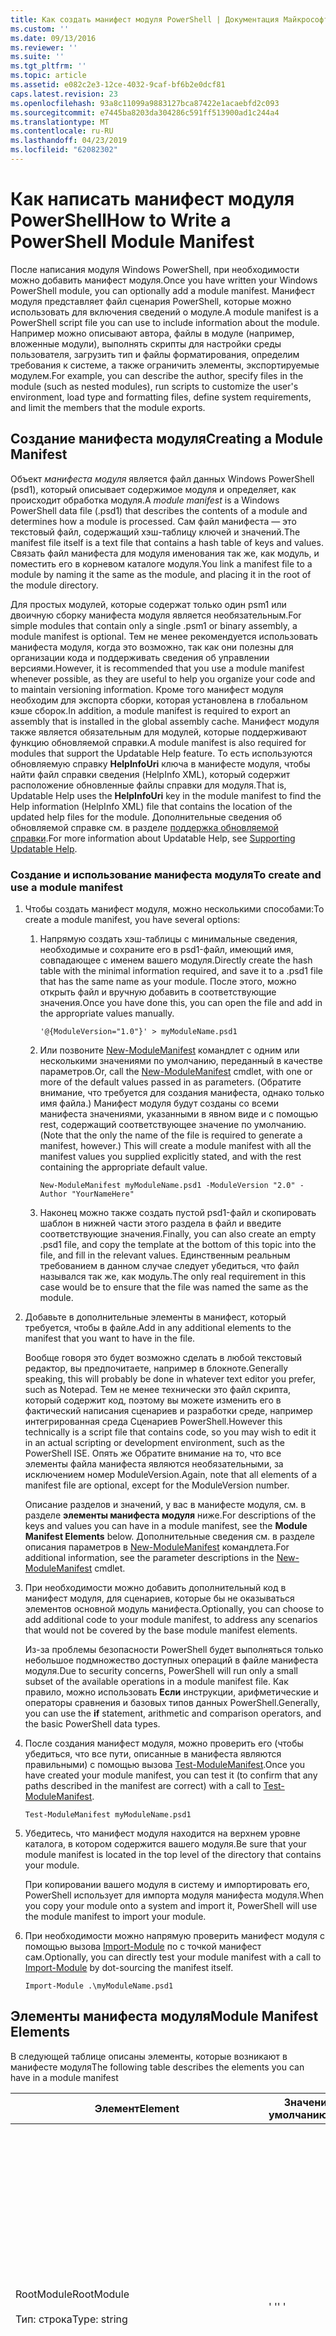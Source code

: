 ```yaml
---
title: Как создать манифест модуля PowerShell | Документация Майкрософт
ms.custom: ''
ms.date: 09/13/2016
ms.reviewer: ''
ms.suite: ''
ms.tgt_pltfrm: ''
ms.topic: article
ms.assetid: e082c2e3-12ce-4032-9caf-bf6b2e0dcf81
caps.latest.revision: 23
ms.openlocfilehash: 93a8c11099a9883127bca87422e1acaebfd2c093
ms.sourcegitcommit: e7445ba8203da304286c591ff513900ad1c244a4
ms.translationtype: MT
ms.contentlocale: ru-RU
ms.lasthandoff: 04/23/2019
ms.locfileid: "62082302"
---
```

# <a name="how-to-write-a-powershell-module-manifest"></a><span data-ttu-id="a3907-102">Как написать манифест модуля PowerShell</span><span class="sxs-lookup"><span data-stu-id="a3907-102">How to Write a PowerShell Module Manifest</span></span>

<span data-ttu-id="a3907-103">После написания модуля Windows PowerShell, при необходимости можно добавить манифест модуля.</span><span class="sxs-lookup"><span data-stu-id="a3907-103">Once you have written your Windows PowerShell module, you can optionally add a module manifest.</span></span> <span data-ttu-id="a3907-104">Манифест модуля представляет файл сценария PowerShell, которые можно использовать для включения сведений о модуле.</span><span class="sxs-lookup"><span data-stu-id="a3907-104">A module manifest is a PowerShell script file you can use to include information about the module.</span></span> <span data-ttu-id="a3907-105">Например можно описывают автора, файлы в модуле (например, вложенные модули), выполнять скрипты для настройки среды пользователя, загрузить тип и файлы форматирования, определим требования к системе, а также ограничить элементы, экспортируемые модулем.</span><span class="sxs-lookup"><span data-stu-id="a3907-105">For example, you can describe the author, specify files in the module (such as nested modules), run scripts to customize the user's environment, load type and formatting files, define system requirements, and limit the members that the module exports.</span></span>

## <a name="creating-a-module-manifest"></a><span data-ttu-id="a3907-106">Создание манифеста модуля</span><span class="sxs-lookup"><span data-stu-id="a3907-106">Creating a Module Manifest</span></span>

<span data-ttu-id="a3907-107">Объект *манифеста модуля* является файл данных Windows PowerShell (psd1), который описывает содержимое модуля и определяет, как происходит обработка модуля.</span><span class="sxs-lookup"><span data-stu-id="a3907-107">A *module manifest* is a Windows PowerShell data file (.psd1) that describes the contents of a module and determines how a module is processed.</span></span> <span data-ttu-id="a3907-108">Сам файл манифеста — это текстовый файл, содержащий хэш-таблицу ключей и значений.</span><span class="sxs-lookup"><span data-stu-id="a3907-108">The manifest file itself is a text file that contains a hash table of keys and values.</span></span> <span data-ttu-id="a3907-109">Связать файл манифеста для модуля именования так же, как модуль, и поместить его в корневом каталоге модуля.</span><span class="sxs-lookup"><span data-stu-id="a3907-109">You link a manifest file to a module by naming it the same as the module, and placing it in the root of the module directory.</span></span>

<span data-ttu-id="a3907-110">Для простых модулей, которые содержат только один psm1 или двоичную сборку манифеста модуля является необязательным.</span><span class="sxs-lookup"><span data-stu-id="a3907-110">For simple modules that contain only a single .psm1 or binary assembly, a module manifest is optional.</span></span> <span data-ttu-id="a3907-111">Тем не менее рекомендуется использовать манифеста модуля, когда это возможно, так как они полезны для организации кода и поддерживать сведения об управлении версиями.</span><span class="sxs-lookup"><span data-stu-id="a3907-111">However, it is recommended that you use a module manifest whenever possible, as they are useful to help you organize your code and to maintain versioning information.</span></span> <span data-ttu-id="a3907-112">Кроме того манифест модуля необходим для экспорта сборки, которая установлена в глобальном кэше сборок.</span><span class="sxs-lookup"><span data-stu-id="a3907-112">In addition, a module manifest is required to export an assembly that is installed in the global assembly cache.</span></span> <span data-ttu-id="a3907-113">Манифест модуля также является обязательным для модулей, которые поддерживают функцию обновляемой справки.</span><span class="sxs-lookup"><span data-stu-id="a3907-113">A module manifest is also required for modules that support the Updatable Help feature.</span></span> <span data-ttu-id="a3907-114">То есть используются обновляемую справку **HelpInfoUri** ключа в манифесте модуля, чтобы найти файл справки сведения (HelpInfo XML), который содержит расположение обновленные файлы справки для модуля.</span><span class="sxs-lookup"><span data-stu-id="a3907-114">That is, Updatable Help uses the **HelpInfoUri** key in the module manifest to find the Help information (HelpInfo XML) file that contains the location of the updated help files for the module.</span></span> <span data-ttu-id="a3907-115">Дополнительные сведения об обновляемой справке см. в разделе [поддержка обновляемой справки](./supporting-updatable-help.md).</span><span class="sxs-lookup"><span data-stu-id="a3907-115">For more information about Updatable Help, see [Supporting Updatable Help](./supporting-updatable-help.md).</span></span>

### <a name="to-create-and-use-a-module-manifest"></a><span data-ttu-id="a3907-116">Создание и использование манифеста модуля</span><span class="sxs-lookup"><span data-stu-id="a3907-116">To create and use a module manifest</span></span>

1. <span data-ttu-id="a3907-117">Чтобы создать манифест модуля, можно несколькими способами:</span><span class="sxs-lookup"><span data-stu-id="a3907-117">To create a module manifest, you have several options:</span></span>

   1. <span data-ttu-id="a3907-118">Напрямую создать хэш-таблицы с минимальные сведения, необходимые и сохраните его в psd1-файл, имеющий имя, совпадающее с именем вашего модуля.</span><span class="sxs-lookup"><span data-stu-id="a3907-118">Directly create the hash table with the minimal information required, and save it to a .psd1 file that has the same name as your module.</span></span> <span data-ttu-id="a3907-119">После этого, можно открыть файл и вручную добавить в соответствующие значения.</span><span class="sxs-lookup"><span data-stu-id="a3907-119">Once you have done this, you can open the file and add in the appropriate values manually.</span></span>

      `'@{ModuleVersion="1.0"}' > myModuleName.psd1`

   2. <span data-ttu-id="a3907-120">Или позвоните [New-ModuleManifest](/powershell/module/Microsoft.PowerShell.Core/New-ModuleManifest) командлет с одним или несколькими значениями по умолчанию, переданный в качестве параметров.</span><span class="sxs-lookup"><span data-stu-id="a3907-120">Or, call the [New-ModuleManifest](/powershell/module/Microsoft.PowerShell.Core/New-ModuleManifest) cmdlet, with one or more of the default values passed in as parameters.</span></span> <span data-ttu-id="a3907-121">(Обратите внимание, что требуется для создания манифеста, однако только имя файла.) Манифест модуля будут созданы со всеми манифеста значениями, указанными в явном виде и с помощью rest, содержащий соответствующее значение по умолчанию.</span><span class="sxs-lookup"><span data-stu-id="a3907-121">(Note that the only the name of the file is required to generate a manifest, however.) This will create a module manifest with all the manifest values you supplied explicitly stated, and with the rest containing the appropriate default value.</span></span>

      `New-ModuleManifest myModuleName.psd1 -ModuleVersion "2.0" -Author "YourNameHere"`

   3. <span data-ttu-id="a3907-122">Наконец можно также создать пустой psd1-файл и скопировать шаблон в нижней части этого раздела в файл и введите соответствующие значения.</span><span class="sxs-lookup"><span data-stu-id="a3907-122">Finally, you can also create an empty .psd1 file, and copy the template at the bottom of this topic into the file, and fill in the relevant values.</span></span> <span data-ttu-id="a3907-123">Единственным реальным требованием в данном случае следует убедиться, что файл назывался так же, как модуль.</span><span class="sxs-lookup"><span data-stu-id="a3907-123">The only real requirement in this case would be to ensure that the file was named the same as the module.</span></span>

2. <span data-ttu-id="a3907-124">Добавьте в дополнительные элементы в манифест, который требуется, чтобы в файле.</span><span class="sxs-lookup"><span data-stu-id="a3907-124">Add in any additional elements to the manifest that you want to have in the file.</span></span>

   <span data-ttu-id="a3907-125">Вообще говоря это будет возможно сделать в любой текстовый редактор, вы предпочитаете, например в блокноте.</span><span class="sxs-lookup"><span data-stu-id="a3907-125">Generally speaking, this will probably be done in whatever text editor you prefer, such as Notepad.</span></span> <span data-ttu-id="a3907-126">Тем не менее технически это файл скрипта, который содержит код, поэтому вы можете изменить его в фактический написания сценариев и разработки среде, например интегрированная среда Сценариев PowerShell.</span><span class="sxs-lookup"><span data-stu-id="a3907-126">However this technically is a script file that contains code, so you may wish to edit it in an actual scripting or development environment, such as the PowerShell ISE.</span></span> <span data-ttu-id="a3907-127">Опять же Обратите внимание на то, что все элементы файла манифеста являются необязательными, за исключением номер ModuleVersion.</span><span class="sxs-lookup"><span data-stu-id="a3907-127">Again, note that all elements of a manifest file are optional, except for the ModuleVersion number.</span></span>

   <span data-ttu-id="a3907-128">Описание разделов и значений, у вас в манифесте модуля, см. в разделе **элементы манифеста модуля** ниже.</span><span class="sxs-lookup"><span data-stu-id="a3907-128">For descriptions of the keys and values you can have in a module manifest, see the **Module Manifest Elements** below.</span></span> <span data-ttu-id="a3907-129">Дополнительные сведения см. в разделе описания параметров в [New-ModuleManifest](/powershell/module/Microsoft.PowerShell.Core/New-ModuleManifest) командлета.</span><span class="sxs-lookup"><span data-stu-id="a3907-129">For additional information, see the parameter descriptions in the  [New-ModuleManifest](/powershell/module/Microsoft.PowerShell.Core/New-ModuleManifest) cmdlet.</span></span>

3. <span data-ttu-id="a3907-130">При необходимости можно добавить дополнительный код в манифест модуля, для сценариев, которые бы не оказываться элементов основной модуль манифеста.</span><span class="sxs-lookup"><span data-stu-id="a3907-130">Optionally, you can choose to add additional code to your module manifest, to address any scenarios that would not be covered by the base module manifest elements.</span></span>

   <span data-ttu-id="a3907-131">Из-за проблемы безопасности PowerShell будет выполняться только небольшое подмножество доступных операций в файле манифеста модуля.</span><span class="sxs-lookup"><span data-stu-id="a3907-131">Due to security concerns, PowerShell will run only a small subset of the available operations in a module manifest file.</span></span> <span data-ttu-id="a3907-132">Как правило, можно использовать **Если** инструкции, арифметические и операторы сравнения и базовых типов данных PowerShell.</span><span class="sxs-lookup"><span data-stu-id="a3907-132">Generally, you can use the **if** statement, arithmetic and comparison operators, and the basic PowerShell data types.</span></span>

4. <span data-ttu-id="a3907-133">После создания манифест модуля, можно проверить его (чтобы убедиться, что все пути, описанные в манифеста являются правильными) с помощью вызова [Test-ModuleManifest](/powershell/module/Microsoft.PowerShell.Core/Test-ModuleManifest).</span><span class="sxs-lookup"><span data-stu-id="a3907-133">Once you have created your module manifest, you can test it (to confirm that any paths described in the manifest are correct) with a call to [Test-ModuleManifest](/powershell/module/Microsoft.PowerShell.Core/Test-ModuleManifest).</span></span>

   `Test-ModuleManifest myModuleName.psd1`

5. <span data-ttu-id="a3907-134">Убедитесь, что манифест модуля находится на верхнем уровне каталога, в котором содержится вашего модуля.</span><span class="sxs-lookup"><span data-stu-id="a3907-134">Be sure that your module manifest is located in the top level of the directory that contains your module.</span></span>

   <span data-ttu-id="a3907-135">При копировании вашего модуля в систему и импортировать его, PowerShell использует для импорта модуля манифеста модуля.</span><span class="sxs-lookup"><span data-stu-id="a3907-135">When you copy your module onto a system and import it, PowerShell will use the module manifest to import your module.</span></span>

6. <span data-ttu-id="a3907-136">При необходимости можно напрямую проверить манифест модуля с помощью вызова [Import-Module](/powershell/module/Microsoft.PowerShell.Core/Import-Module) по с точкой манифест сам.</span><span class="sxs-lookup"><span data-stu-id="a3907-136">Optionally, you can directly test your module manifest with a call to [Import-Module](/powershell/module/Microsoft.PowerShell.Core/Import-Module) by dot-sourcing the manifest itself.</span></span>

   `Import-Module .\myModuleName.psd1`

## <a name="module-manifest-elements"></a><span data-ttu-id="a3907-137">Элементы манифеста модуля</span><span class="sxs-lookup"><span data-stu-id="a3907-137">Module Manifest Elements</span></span>

<span data-ttu-id="a3907-138">В следующей таблице описаны элементы, которые возникают в манифесте модуля</span><span class="sxs-lookup"><span data-stu-id="a3907-138">The following table describes the elements you can have in a module manifest</span></span>

|<span data-ttu-id="a3907-139">Элемент</span><span class="sxs-lookup"><span data-stu-id="a3907-139">Element</span></span>|<span data-ttu-id="a3907-140">Значение по умолчанию</span><span class="sxs-lookup"><span data-stu-id="a3907-140">Default</span></span>|<span data-ttu-id="a3907-141">Описание</span><span class="sxs-lookup"><span data-stu-id="a3907-141">Description</span></span>|
|-------------|-------------|-----------------|
|<span data-ttu-id="a3907-142">RootModule</span><span class="sxs-lookup"><span data-stu-id="a3907-142">RootModule</span></span><br /><br /> <span data-ttu-id="a3907-143">Тип: строка</span><span class="sxs-lookup"><span data-stu-id="a3907-143">Type: string</span></span>|<span data-ttu-id="a3907-144">' '</span><span class="sxs-lookup"><span data-stu-id="a3907-144">' '</span></span>|<span data-ttu-id="a3907-145">Модуль или двоичного файла модуля скрипта связан этот манифест.</span><span class="sxs-lookup"><span data-stu-id="a3907-145">Script module or binary module file associated with this manifest.</span></span> <span data-ttu-id="a3907-146">Предыдущие версии PowerShell вызывается этот элемент ModuleToProcess.</span><span class="sxs-lookup"><span data-stu-id="a3907-146">Previous versions of PowerShell called this element the ModuleToProcess.</span></span><br /><br /> <span data-ttu-id="a3907-147">Возможные типы для основного модуля может быть пустым (что сделает это **манифеста** модуля), имя модуля сценариев (.psm1, что делает это **скрипт** модуля), или именем двоичного модуля (.exe или .dll, что делает это **двоичных** модуля).</span><span class="sxs-lookup"><span data-stu-id="a3907-147">Possible types for the root module can be empty (which will make this a **Manifest** module), the name of a script module (.psm1, which makes this a **Script** module), or the name of a binary module (.exe or .dll, which makes this a **Binary** module).</span></span> <span data-ttu-id="a3907-148">Поместив имя манифеста модуля (.psd1) или файл сценария (.ps1) в этом элементе вызовет возникновения ошибок.</span><span class="sxs-lookup"><span data-stu-id="a3907-148">Placing the name of a module manifest (.psd1) or a script file (.ps1) in this element will cause an error to occur.</span></span>|
|<span data-ttu-id="a3907-149">ModuleVersion</span><span class="sxs-lookup"><span data-stu-id="a3907-149">ModuleVersion</span></span><br /><br /> <span data-ttu-id="a3907-150">Тип: строка</span><span class="sxs-lookup"><span data-stu-id="a3907-150">Type: string</span></span>|<span data-ttu-id="a3907-151">1.0</span><span class="sxs-lookup"><span data-stu-id="a3907-151">1.0</span></span>|<span data-ttu-id="a3907-152">Номер версии этого модуля.</span><span class="sxs-lookup"><span data-stu-id="a3907-152">Version number of this module.</span></span> <span data-ttu-id="a3907-153">Строка должна быть возможность преобразования [System.Version].</span><span class="sxs-lookup"><span data-stu-id="a3907-153">The string must be able to convert to [System.Version].</span></span> <span data-ttu-id="a3907-154">То есть "#. #. #. #. #".</span><span class="sxs-lookup"><span data-stu-id="a3907-154">That is, '#.#.#.#.#'.</span></span> <span data-ttu-id="a3907-155">`Import-Module` загрузит первого модуля, она обнаружит на **$psModulePath** , совпадает с именем и имеет по крайней мере, как высокая ModuleVersion как `-MinimumVersion` параметр.</span><span class="sxs-lookup"><span data-stu-id="a3907-155">`Import-Module` will load the first module it finds on the **$psModulePath** that matches the name, and has at least as high a ModuleVersion, as the `-MinimumVersion` parameter.</span></span> <span data-ttu-id="a3907-156">Чтобы импортировать определенную версию, используйте`-RequiredVersion` параметра, вместо этого.</span><span class="sxs-lookup"><span data-stu-id="a3907-156">To import a specific version, use the`-RequiredVersion` parameter, instead.</span></span><br /><br /> <span data-ttu-id="a3907-157">Пример: `ModuleVersion = '1.0'`</span><span class="sxs-lookup"><span data-stu-id="a3907-157">Example: `ModuleVersion = '1.0'`</span></span>|
|<span data-ttu-id="a3907-158">Код GUID</span><span class="sxs-lookup"><span data-stu-id="a3907-158">GUID</span></span><br /><br /> <span data-ttu-id="a3907-159">Тип: строка</span><span class="sxs-lookup"><span data-stu-id="a3907-159">Type: string</span></span>|<span data-ttu-id="a3907-160">Автоматически созданное GUID</span><span class="sxs-lookup"><span data-stu-id="a3907-160">Autogenerated GUID</span></span>|<span data-ttu-id="a3907-161">Идентификатор, используемый для уникальной идентификации этого модуля.</span><span class="sxs-lookup"><span data-stu-id="a3907-161">ID used to uniquely identify this module.</span></span> <span data-ttu-id="a3907-162">Обратите внимание на то, что невозможно в настоящее время импорта модуля по идентификатору GUID.</span><span class="sxs-lookup"><span data-stu-id="a3907-162">Note that you cannot currently import a module by GUID.</span></span><br /><br /> <span data-ttu-id="a3907-163">Пример: `GUID = 'cfc45206-1e49-459d-a8ad-5b571ef94857'`</span><span class="sxs-lookup"><span data-stu-id="a3907-163">Example: `GUID = 'cfc45206-1e49-459d-a8ad-5b571ef94857'`</span></span>|
|<span data-ttu-id="a3907-164">Дизайнер</span><span class="sxs-lookup"><span data-stu-id="a3907-164">Author</span></span><br /><br /> <span data-ttu-id="a3907-165">Тип: строка</span><span class="sxs-lookup"><span data-stu-id="a3907-165">Type: string</span></span>|<span data-ttu-id="a3907-166">Нет</span><span class="sxs-lookup"><span data-stu-id="a3907-166">None</span></span>|<span data-ttu-id="a3907-167">Автор этого модуля.</span><span class="sxs-lookup"><span data-stu-id="a3907-167">Author of this module.</span></span><br /><br /> <span data-ttu-id="a3907-168">Пример: `Author = 'AuthorNameHere'`</span><span class="sxs-lookup"><span data-stu-id="a3907-168">Example: `Author = 'AuthorNameHere'`</span></span>|
|<span data-ttu-id="a3907-169">CompanyName</span><span class="sxs-lookup"><span data-stu-id="a3907-169">CompanyName</span></span><br /><br /> <span data-ttu-id="a3907-170">Тип: строка</span><span class="sxs-lookup"><span data-stu-id="a3907-170">Type: string</span></span>|<span data-ttu-id="a3907-171">Unknown</span><span class="sxs-lookup"><span data-stu-id="a3907-171">Unknown</span></span>|<span data-ttu-id="a3907-172">Компания или поставщик этого модуля.</span><span class="sxs-lookup"><span data-stu-id="a3907-172">Company or vendor of this module.</span></span><br /><br /> <span data-ttu-id="a3907-173">Пример: `CompanyName = 'Fabrikam'`</span><span class="sxs-lookup"><span data-stu-id="a3907-173">Example: `CompanyName = 'Fabrikam'`</span></span>|
|<span data-ttu-id="a3907-174">Авторские права</span><span class="sxs-lookup"><span data-stu-id="a3907-174">Copyright</span></span><br /><br /> <span data-ttu-id="a3907-175">Тип: строка</span><span class="sxs-lookup"><span data-stu-id="a3907-175">Type: string</span></span>|<span data-ttu-id="a3907-176">(c) [currentYear] [автор].</span><span class="sxs-lookup"><span data-stu-id="a3907-176">(c) [currentYear] [Author].</span></span> <span data-ttu-id="a3907-177">Все права защищены.</span><span class="sxs-lookup"><span data-stu-id="a3907-177">All rights reserved.</span></span>|<span data-ttu-id="a3907-178">Заявление об авторских правах для этого модуля.</span><span class="sxs-lookup"><span data-stu-id="a3907-178">Copyright statement for this module.</span></span><br /><br /> <span data-ttu-id="a3907-179">Пример: `Copyright = '2016 AuthorName. All rights reserved.'`</span><span class="sxs-lookup"><span data-stu-id="a3907-179">Example: `Copyright = '2016 AuthorName. All rights reserved.'`</span></span>|
|<span data-ttu-id="a3907-180">Описание</span><span class="sxs-lookup"><span data-stu-id="a3907-180">Description</span></span><br /><br /> <span data-ttu-id="a3907-181">Тип: строка</span><span class="sxs-lookup"><span data-stu-id="a3907-181">Type: string</span></span>|<span data-ttu-id="a3907-182">' '</span><span class="sxs-lookup"><span data-stu-id="a3907-182">' '</span></span>|<span data-ttu-id="a3907-183">Описание функций, предоставляемых этим модулем.</span><span class="sxs-lookup"><span data-stu-id="a3907-183">Description of the functionality provided by this module.</span></span><br /><br /> <span data-ttu-id="a3907-184">Пример: `Description = 'This is a description of a module.'`</span><span class="sxs-lookup"><span data-stu-id="a3907-184">Example: `Description = 'This is a description of a module.'`</span></span>|
|<span data-ttu-id="a3907-185">PowerShellVersion</span><span class="sxs-lookup"><span data-stu-id="a3907-185">PowerShellVersion</span></span><br /><br /> <span data-ttu-id="a3907-186">Тип: строка</span><span class="sxs-lookup"><span data-stu-id="a3907-186">Type: string</span></span>|<span data-ttu-id="a3907-187">' '</span><span class="sxs-lookup"><span data-stu-id="a3907-187">' '</span></span>|<span data-ttu-id="a3907-188">Минимальная версия подсистемы Windows PowerShell, необходимых этим модулем.</span><span class="sxs-lookup"><span data-stu-id="a3907-188">Minimum version of the Windows PowerShell engine required by this module.</span></span> <span data-ttu-id="a3907-189">Текущий допустимые значения: 1.0, 2.0, 3.0, 4.0 и 5.0.</span><span class="sxs-lookup"><span data-stu-id="a3907-189">Current valid values are 1.0, 2.0, 3.0, 4.0, and 5.0.</span></span><br /><br /> <span data-ttu-id="a3907-190">Пример: `PowerShellVersion = '5.0'`</span><span class="sxs-lookup"><span data-stu-id="a3907-190">Example: `PowerShellVersion = '5.0'`</span></span>|
|<span data-ttu-id="a3907-191">PowerShellHostName</span><span class="sxs-lookup"><span data-stu-id="a3907-191">PowerShellHostName</span></span><br /><br /> <span data-ttu-id="a3907-192">Тип: строка</span><span class="sxs-lookup"><span data-stu-id="a3907-192">Type: string</span></span>|<span data-ttu-id="a3907-193">' '</span><span class="sxs-lookup"><span data-stu-id="a3907-193">' '</span></span>|<span data-ttu-id="a3907-194">Указывает имя узла Windows PowerShell, который необходим в модуле.</span><span class="sxs-lookup"><span data-stu-id="a3907-194">Specifies the name of the Windows PowerShell host that is required by the module.</span></span> <span data-ttu-id="a3907-195">Это имя предоставляется Windows PowerShell.</span><span class="sxs-lookup"><span data-stu-id="a3907-195">This name is provided by Windows PowerShell.</span></span> <span data-ttu-id="a3907-196">Чтобы найти имя основной программы, в программе, введите: `$host.name` .</span><span class="sxs-lookup"><span data-stu-id="a3907-196">To find the name of a host program, in the program, type: `$host.name` .</span></span><br /><br /> <span data-ttu-id="a3907-197">Пример: `PowerShellHostName = 'Windows PowerShell ISE Host'`</span><span class="sxs-lookup"><span data-stu-id="a3907-197">Example: `PowerShellHostName = 'Windows PowerShell ISE Host'`</span></span>|
|<span data-ttu-id="a3907-198">PowerShellHostVersion</span><span class="sxs-lookup"><span data-stu-id="a3907-198">PowerShellHostVersion</span></span><br /><br /> <span data-ttu-id="a3907-199">Тип: строка</span><span class="sxs-lookup"><span data-stu-id="a3907-199">Type: string</span></span>|<span data-ttu-id="a3907-200">' '</span><span class="sxs-lookup"><span data-stu-id="a3907-200">' '</span></span>|<span data-ttu-id="a3907-201">Минимальная версия узла Windows PowerShell, необходимых этим модулем.</span><span class="sxs-lookup"><span data-stu-id="a3907-201">Minimum version of the Windows PowerShell host required by this module.</span></span><br /><br /> <span data-ttu-id="a3907-202">Пример: `PowerShellHostVersion = '2.0'`</span><span class="sxs-lookup"><span data-stu-id="a3907-202">Example: `PowerShellHostVersion = '2.0'`</span></span>|
|<span data-ttu-id="a3907-203">DotNetFrameworkVersion</span><span class="sxs-lookup"><span data-stu-id="a3907-203">DotNetFrameworkVersion</span></span><br /><br /> <span data-ttu-id="a3907-204">Тип: строка</span><span class="sxs-lookup"><span data-stu-id="a3907-204">Type: string</span></span>|<span data-ttu-id="a3907-205">' '</span><span class="sxs-lookup"><span data-stu-id="a3907-205">' '</span></span>|<span data-ttu-id="a3907-206">Минимальная версия Microsoft .NET Framework требуется этим модулем.</span><span class="sxs-lookup"><span data-stu-id="a3907-206">Minimum version of Microsoft .NET Framework required by this module.</span></span><br /><br /> <span data-ttu-id="a3907-207">Пример: `DotNetFrameworkVersion = '3.5'`</span><span class="sxs-lookup"><span data-stu-id="a3907-207">Example: `DotNetFrameworkVersion = '3.5'`</span></span>|
|<span data-ttu-id="a3907-208">CLRVersion</span><span class="sxs-lookup"><span data-stu-id="a3907-208">CLRVersion</span></span><br /><br /> <span data-ttu-id="a3907-209">Тип: строка</span><span class="sxs-lookup"><span data-stu-id="a3907-209">Type: string</span></span>|<span data-ttu-id="a3907-210">' '</span><span class="sxs-lookup"><span data-stu-id="a3907-210">' '</span></span>|<span data-ttu-id="a3907-211">Минимальная версия общеязыковой среды выполнения (CLR), необходимых этим модулем.</span><span class="sxs-lookup"><span data-stu-id="a3907-211">Minimum version of the common language runtime (CLR) required by this module.</span></span><br /><br /> <span data-ttu-id="a3907-212">Пример: `CLRVersion = '3.5'`</span><span class="sxs-lookup"><span data-stu-id="a3907-212">Example: `CLRVersion = '3.5'`</span></span>|
|<span data-ttu-id="a3907-213">ProcessorArchitecture</span><span class="sxs-lookup"><span data-stu-id="a3907-213">ProcessorArchitecture</span></span><br /><br /> <span data-ttu-id="a3907-214">Тип: строка</span><span class="sxs-lookup"><span data-stu-id="a3907-214">Type: string</span></span>|<span data-ttu-id="a3907-215">' '</span><span class="sxs-lookup"><span data-stu-id="a3907-215">' '</span></span>|<span data-ttu-id="a3907-216">Архитектура процессора (нет, X86, Amd64) требуется этим модулем.</span><span class="sxs-lookup"><span data-stu-id="a3907-216">Processor architecture (None, X86, Amd64) required by this module.</span></span> <span data-ttu-id="a3907-217">Допустимые значения: x86, AMD64, IA64 и None (неизвестен или не задан).</span><span class="sxs-lookup"><span data-stu-id="a3907-217">Valid values are x86, AMD64, IA64, and None (unknown or unspecified).</span></span><br /><br /> <span data-ttu-id="a3907-218">Пример: `ProcessorArchitecture = 'x86'`</span><span class="sxs-lookup"><span data-stu-id="a3907-218">Example: `ProcessorArchitecture = 'x86'`</span></span>|
|<span data-ttu-id="a3907-219">RequiredModules</span><span class="sxs-lookup"><span data-stu-id="a3907-219">RequiredModules</span></span><br /><br /> <span data-ttu-id="a3907-220">Тип: [строка []]</span><span class="sxs-lookup"><span data-stu-id="a3907-220">Type: [string[]]</span></span>|<span data-ttu-id="a3907-221">@()</span><span class="sxs-lookup"><span data-stu-id="a3907-221">@()</span></span>|<span data-ttu-id="a3907-222">Модули, которые должны быть импортированы в глобальной среде, прежде чем импортировать этот модуль.</span><span class="sxs-lookup"><span data-stu-id="a3907-222">Modules that must be imported into the global environment prior to importing this module.</span></span> <span data-ttu-id="a3907-223">Он загрузит каких-либо модулей, если они уже были загружены в списке.</span><span class="sxs-lookup"><span data-stu-id="a3907-223">This will load any modules listed unless they have already been loaded.</span></span> <span data-ttu-id="a3907-224">(Например, некоторые модули могут уже быть загружен модуль.).</span><span class="sxs-lookup"><span data-stu-id="a3907-224">(For example, some modules may already be loaded by a different module.).</span></span> <span data-ttu-id="a3907-225">Это также можно указать определенную версию для загрузки с помощью `RequiredVersion` вместо `ModuleVersion`.</span><span class="sxs-lookup"><span data-stu-id="a3907-225">It is also possible to specify a specific version to load using `RequiredVersion` rather than `ModuleVersion`.</span></span> <span data-ttu-id="a3907-226">При использовании `ModuleVersion` он будет загрузить новейшую версию пакета с как минимум указанной версии.</span><span class="sxs-lookup"><span data-stu-id="a3907-226">When using `ModuleVersion` it will load the newest version available with a minimum of the version specified.</span></span><br /><br /> <span data-ttu-id="a3907-227">Пример: `RequiredModules = @(@{ModuleName="myDependentModule"; ModuleVersion="2.0"; Guid="cfc45206-1e49-459d-a8ad-5b571ef94857"})`</span><span class="sxs-lookup"><span data-stu-id="a3907-227">Example: `RequiredModules = @(@{ModuleName="myDependentModule"; ModuleVersion="2.0"; Guid="cfc45206-1e49-459d-a8ad-5b571ef94857"})`</span></span><br /><br /> <span data-ttu-id="a3907-228">Пример: `RequiredModules = @(@{ModuleName="myDependentModule"; RequiredVersion="1.5"; Guid="cfc45206-1e49-459d-a8ad-5b571ef94857"})`</span><span class="sxs-lookup"><span data-stu-id="a3907-228">Example: `RequiredModules = @(@{ModuleName="myDependentModule"; RequiredVersion="1.5"; Guid="cfc45206-1e49-459d-a8ad-5b571ef94857"})`</span></span>|
|<span data-ttu-id="a3907-229">RequiredAssemblies</span><span class="sxs-lookup"><span data-stu-id="a3907-229">RequiredAssemblies</span></span><br /><br /> <span data-ttu-id="a3907-230">Тип: [строка []]</span><span class="sxs-lookup"><span data-stu-id="a3907-230">Type: [string[]]</span></span>|<span data-ttu-id="a3907-231">@()</span><span class="sxs-lookup"><span data-stu-id="a3907-231">@()</span></span>|<span data-ttu-id="a3907-232">Сборки, необходимо загрузить до импорта этого модуля.</span><span class="sxs-lookup"><span data-stu-id="a3907-232">Assemblies that must be loaded prior to importing this module.</span></span><br /><br /> <span data-ttu-id="a3907-233">Обратите внимание, что в отличие от RequiredModules, PowerShell будет загружать RequiredAssemblies, если они уже не загружены.</span><span class="sxs-lookup"><span data-stu-id="a3907-233">Note that unlike RequiredModules, PowerShell will load the RequiredAssemblies if they are not already loaded.</span></span>|
|<span data-ttu-id="a3907-234">ScriptsToProcess</span><span class="sxs-lookup"><span data-stu-id="a3907-234">ScriptsToProcess</span></span><br /><br /> <span data-ttu-id="a3907-235">Тип: [строка []]</span><span class="sxs-lookup"><span data-stu-id="a3907-235">Type: [string[]]</span></span>|<span data-ttu-id="a3907-236">@()</span><span class="sxs-lookup"><span data-stu-id="a3907-236">@()</span></span>|<span data-ttu-id="a3907-237">Файлы скрипта (ps1), которые выполняются в состоянии сеанса вызывающего при импорте модуля.</span><span class="sxs-lookup"><span data-stu-id="a3907-237">Script (.ps1) files that are run in the caller's session state when the module is imported.</span></span> <span data-ttu-id="a3907-238">Это может быть глобальный сеанс, состояние или, для вложенных модулей, состояние сеанса другого модуля.</span><span class="sxs-lookup"><span data-stu-id="a3907-238">This could be the global session state or, for nested modules, the session state of another module.</span></span> <span data-ttu-id="a3907-239">Эти сценарии можно использовать для подготовки среды, так же, как можно использовать скрипт входа в систему.</span><span class="sxs-lookup"><span data-stu-id="a3907-239">You can use these scripts to prepare an environment just as you might use a login script.</span></span><br /><br /> <span data-ttu-id="a3907-240">Эти скрипты выполняются перед загрузкой всех модулей, перечисленных в манифесте.</span><span class="sxs-lookup"><span data-stu-id="a3907-240">These scripts are run before any of the modules listed in the manifest are loaded.</span></span>|
|<span data-ttu-id="a3907-241">TypesToProcess</span><span class="sxs-lookup"><span data-stu-id="a3907-241">TypesToProcess</span></span><br /><br /> <span data-ttu-id="a3907-242">Тип: [объекта []]</span><span class="sxs-lookup"><span data-stu-id="a3907-242">Type: [Object[]]</span></span>|<span data-ttu-id="a3907-243">@()</span><span class="sxs-lookup"><span data-stu-id="a3907-243">@()</span></span>|<span data-ttu-id="a3907-244">Введите файлы (ps1xml), необходимо загрузить, при импорте этого модуля.</span><span class="sxs-lookup"><span data-stu-id="a3907-244">Type files (.ps1xml) to be loaded when importing this module.</span></span>|
|<span data-ttu-id="a3907-245">FormatsToProcess</span><span class="sxs-lookup"><span data-stu-id="a3907-245">FormatsToProcess</span></span><br /><br /> <span data-ttu-id="a3907-246">Тип: [объекта []]</span><span class="sxs-lookup"><span data-stu-id="a3907-246">Type: [Object[]]</span></span>|<span data-ttu-id="a3907-247">@()</span><span class="sxs-lookup"><span data-stu-id="a3907-247">@()</span></span>|<span data-ttu-id="a3907-248">Файлы (ps1xml-файлы) для загрузки, при импорте этого модуля форматирования.</span><span class="sxs-lookup"><span data-stu-id="a3907-248">Format files (.ps1xml) to be loaded when importing this module.</span></span>|
|<span data-ttu-id="a3907-249">NestedModules</span><span class="sxs-lookup"><span data-stu-id="a3907-249">NestedModules</span></span><br /><br /> <span data-ttu-id="a3907-250">Тип: [объекта []]</span><span class="sxs-lookup"><span data-stu-id="a3907-250">Type: [Object[]]</span></span>|<span data-ttu-id="a3907-251">@()</span><span class="sxs-lookup"><span data-stu-id="a3907-251">@()</span></span>|<span data-ttu-id="a3907-252">Модули для импорта в качестве вложенных модулей из модуля, указанного в RootModule/ModuleToProcess.</span><span class="sxs-lookup"><span data-stu-id="a3907-252">Modules to import as nested modules of the module specified in RootModule/ModuleToProcess.</span></span><br /><br /> <span data-ttu-id="a3907-253">Добавление имени модуля к данному элементу аналогично вызову `Import-Module` из кода сценария или сборки.</span><span class="sxs-lookup"><span data-stu-id="a3907-253">Adding a module name to this element is similar to calling `Import-Module` from within your script or assembly code.</span></span> <span data-ttu-id="a3907-254">Основное различие — это проще видеть, что вы загружаете здесь в файле манифеста.</span><span class="sxs-lookup"><span data-stu-id="a3907-254">The main difference is that it's easier to see what you are loading here in the manifest file.</span></span> <span data-ttu-id="a3907-255">Кроме того Если модуль не удается загрузить здесь, будет не еще загрузки фактическое модуля.</span><span class="sxs-lookup"><span data-stu-id="a3907-255">Also, if a module fails to load here, you will not yet have loaded your actual module.</span></span><br /><br /> <span data-ttu-id="a3907-256">Помимо других модулей могут также загрузить здесь файлы скрипта (ps1).</span><span class="sxs-lookup"><span data-stu-id="a3907-256">In addition to other modules, you may also load script (.ps1) files here.</span></span> <span data-ttu-id="a3907-257">Эти файлы будет выполняться в контексте основного модуля.</span><span class="sxs-lookup"><span data-stu-id="a3907-257">These files will execute in the context of the root module.</span></span> <span data-ttu-id="a3907-258">(Это эквивалентно точечное введение сценарий в модуле корневой.)</span><span class="sxs-lookup"><span data-stu-id="a3907-258">(This is equivalent to dot sourcing the script in your root module.)</span></span>|
|<span data-ttu-id="a3907-259">FunctionsToExport</span><span class="sxs-lookup"><span data-stu-id="a3907-259">FunctionsToExport</span></span><br /><br /> <span data-ttu-id="a3907-260">Введите команду: Строка</span><span class="sxs-lookup"><span data-stu-id="a3907-260">Type: String</span></span>|<span data-ttu-id="a3907-261">'\*'</span><span class="sxs-lookup"><span data-stu-id="a3907-261">'\*'</span></span>|<span data-ttu-id="a3907-262">Указывает состояние сеанса вызывающего функции, экспортируемые модулем (подстановочный знак, который разрешается использовать знаки).</span><span class="sxs-lookup"><span data-stu-id="a3907-262">Specifies the functions that the module exports (wildcard characters are permitted) to the caller's session state.</span></span> <span data-ttu-id="a3907-263">По умолчанию экспортируются все функции.</span><span class="sxs-lookup"><span data-stu-id="a3907-263">By default, all functions are exported.</span></span> <span data-ttu-id="a3907-264">Этот ключ можно использовать для ограничения экспортируемых модулем функций.</span><span class="sxs-lookup"><span data-stu-id="a3907-264">You can use this key to restrict the functions that are exported by the module.</span></span><br /><br /> <span data-ttu-id="a3907-265">Состояние сеанса вызывающего может быть глобальный сеанс, состояние или, для вложенных модулей, состояние сеанса другого модуля.</span><span class="sxs-lookup"><span data-stu-id="a3907-265">The caller's session state can be the global session state or, for nested modules, the session state of another module.</span></span> <span data-ttu-id="a3907-266">При объединении вложенные модули, все функции, экспортируемые модулем вложенных будут экспортированы в глобальное состояние сеанса, если модуля в цепочке ограничит функцию с помощью FunctionsToExport ключа.</span><span class="sxs-lookup"><span data-stu-id="a3907-266">When chaining nested modules, all functions that are exported by a nested module will be exported to the global session state unless a module in the chain restricts the function by using the FunctionsToExport key.</span></span><br /><br /> <span data-ttu-id="a3907-267">Если манифест также экспортирует псевдонимы для функций, этот ключ можно удалить функции, псевдонимы, перечислены в разделе AliasesToExport, но этот ключ не удается добавить функцию псевдонимы в список.</span><span class="sxs-lookup"><span data-stu-id="a3907-267">If the manifest also exports aliases for the functions, this key can remove functions whose aliases are listed in the AliasesToExport key, but this key cannot add function aliases to the list.</span></span>|
|<span data-ttu-id="a3907-268">CmdletsToExport</span><span class="sxs-lookup"><span data-stu-id="a3907-268">CmdletsToExport</span></span><br /><br /> <span data-ttu-id="a3907-269">Введите команду: Строка</span><span class="sxs-lookup"><span data-stu-id="a3907-269">Type: String</span></span>|<span data-ttu-id="a3907-270">'\*'</span><span class="sxs-lookup"><span data-stu-id="a3907-270">'\*'</span></span>|<span data-ttu-id="a3907-271">Задает командлеты, экспортируемые модулем (подстановочный знак, который разрешается использовать знаки).</span><span class="sxs-lookup"><span data-stu-id="a3907-271">Specifies the cmdlets that the module exports (wildcard characters are permitted).</span></span> <span data-ttu-id="a3907-272">По умолчанию экспортируются все командлеты.</span><span class="sxs-lookup"><span data-stu-id="a3907-272">By default, all cmdlets are exported.</span></span> <span data-ttu-id="a3907-273">Этот ключ можно использовать для ограничения экспортируемых модулем командлетов.</span><span class="sxs-lookup"><span data-stu-id="a3907-273">You can use this key to restrict the cmdlets that are exported by the module.</span></span><br /><br /> <span data-ttu-id="a3907-274">Состояние сеанса вызывающего может быть глобальный сеанс, состояние или, для вложенных модулей, состояние сеанса другого модуля.</span><span class="sxs-lookup"><span data-stu-id="a3907-274">The caller's session state can be the global session state or, for nested modules, the session state of another module.</span></span> <span data-ttu-id="a3907-275">При объединении в вложенные модули все командлеты, экспортируемые модулем вложенных в конечном счете экспортируется в глобальном состоянии сеанса Если модуля в цепочке ограничит командлет с помощью CmdletsToExport ключа.</span><span class="sxs-lookup"><span data-stu-id="a3907-275">When you are chaining nested modules, all cmdlets that are exported by a nested module will be ultimately exported to the global session state unless a module in the chain restricts the cmdlet by using the CmdletsToExport key.</span></span><br /><br /> <span data-ttu-id="a3907-276">Если манифест также экспортирует псевдонимы для командлетов, этот ключ позволяет удалять командлеты, псевдонимы, перечислены в ключе AliasesToExport, но этот ключ не может добавить в список псевдонимы командлетов.</span><span class="sxs-lookup"><span data-stu-id="a3907-276">If the manifest also exports aliases for the cmdlets, this key can remove cmdlets whose aliases are listed in the AliasesToExport key, but this key cannot add cmdlet aliases to the list.</span></span>|
|<span data-ttu-id="a3907-277">VariablesToExport</span><span class="sxs-lookup"><span data-stu-id="a3907-277">VariablesToExport</span></span><br /><br /> <span data-ttu-id="a3907-278">Введите команду: Строка</span><span class="sxs-lookup"><span data-stu-id="a3907-278">Type: String</span></span>|<span data-ttu-id="a3907-279">'\*'</span><span class="sxs-lookup"><span data-stu-id="a3907-279">'\*'</span></span>|<span data-ttu-id="a3907-280">Указывает переменные, экспортируемые модулем (подстановочный знак, который разрешается использовать знаки) в состоянии сеанса вызывающего.</span><span class="sxs-lookup"><span data-stu-id="a3907-280">Specifies the variables that the module exports (wildcard characters are permitted) to the caller's session state.</span></span> <span data-ttu-id="a3907-281">По умолчанию экспортируются все переменные.</span><span class="sxs-lookup"><span data-stu-id="a3907-281">By default, all variables are exported.</span></span> <span data-ttu-id="a3907-282">Этот ключ можно использовать для ограничения экспортируемых модулем переменных.</span><span class="sxs-lookup"><span data-stu-id="a3907-282">You can use this key to restrict the variables that are exported by the module.</span></span><br /><br /> <span data-ttu-id="a3907-283">Состояние сеанса вызывающего может быть глобальный сеанс, состояние или, для вложенных модулей, состояние сеанса другого модуля.</span><span class="sxs-lookup"><span data-stu-id="a3907-283">The caller's session state can be the global session state or, for nested modules, the session state of another module.</span></span> <span data-ttu-id="a3907-284">При объединении в вложенные модули, если модуля в цепочке ограничит переменной с помощью ключа VariablesToExport все переменные, экспортируемые модулем вложенных будут экспортированы в глобальное состояние сеанса.</span><span class="sxs-lookup"><span data-stu-id="a3907-284">When you are chaining nested modules, all variables that are exported by a nested module will be exported to the global session state unless a module in the chain restricts the variable by using the VariablesToExport key.</span></span><br /><br /> <span data-ttu-id="a3907-285">Если манифест также экспортирует псевдонимы для переменных, этот ключ можно удалить переменные, псевдонимы, перечислены в разделе AliasesToExport, но этот ключ не может добавить в список переменных псевдонимы.</span><span class="sxs-lookup"><span data-stu-id="a3907-285">If the manifest also exports aliases for the variables, this key can remove variables whose aliases are listed in the AliasesToExport key, but this key cannot add variable aliases to the list.</span></span>|
|<span data-ttu-id="a3907-286">AliasesToExport</span><span class="sxs-lookup"><span data-stu-id="a3907-286">AliasesToExport</span></span><br /><br /> <span data-ttu-id="a3907-287">Введите команду: Строка</span><span class="sxs-lookup"><span data-stu-id="a3907-287">Type: String</span></span>|<span data-ttu-id="a3907-288">'\*'</span><span class="sxs-lookup"><span data-stu-id="a3907-288">'\*'</span></span>|<span data-ttu-id="a3907-289">Указывает состояние сеанса вызывающего псевдонимы, экспортируемые модулем (подстановочный знак, который разрешается использовать знаки).</span><span class="sxs-lookup"><span data-stu-id="a3907-289">Specifies the aliases that the module exports (wildcard characters are permitted) to the caller's session state.</span></span> <span data-ttu-id="a3907-290">По умолчанию экспортируются все псевдонимы.</span><span class="sxs-lookup"><span data-stu-id="a3907-290">By default, all aliases are exported.</span></span> <span data-ttu-id="a3907-291">Этот ключ можно использовать для ограничения экспортируемых модулем псевдонимов.</span><span class="sxs-lookup"><span data-stu-id="a3907-291">You can use this key to restrict the aliases that are exported by the module.</span></span><br /><br /> <span data-ttu-id="a3907-292">Состояние сеанса вызывающего может быть глобальный сеанс, состояние или, для вложенных модулей, состояние сеанса другого модуля.</span><span class="sxs-lookup"><span data-stu-id="a3907-292">The caller's session state can be the global session state or, for nested modules, the session state of another module.</span></span> <span data-ttu-id="a3907-293">При объединении в вложенные модули все псевдонимы, экспортируемые модулем вложенных в конечном счете экспортируется в глобальном состоянии сеанса Если модуля в цепочке ограничит псевдоним с помощью ключа AliasesToExport.</span><span class="sxs-lookup"><span data-stu-id="a3907-293">When you are chaining nested modules, all aliases that are exported by a nested module will be ultimately exported to the global session state unless a module in the chain restricts the alias by using the AliasesToExport key.</span></span>|
|<span data-ttu-id="a3907-294">ModuleList</span><span class="sxs-lookup"><span data-stu-id="a3907-294">ModuleList</span></span><br /><br /> <span data-ttu-id="a3907-295">Тип: [строка []]</span><span class="sxs-lookup"><span data-stu-id="a3907-295">Type: [string[]]</span></span>|<span data-ttu-id="a3907-296">@()</span><span class="sxs-lookup"><span data-stu-id="a3907-296">@()</span></span>|<span data-ttu-id="a3907-297">Указывает все модули, которые упакованы с данным модулем.</span><span class="sxs-lookup"><span data-stu-id="a3907-297">Specifies all the modules that are packaged with this module.</span></span> <span data-ttu-id="a3907-298">Эти модули могут быть введены по имени (строка с разделителями запятыми) или хэш-таблицы с ключи ModuleName и GUID.</span><span class="sxs-lookup"><span data-stu-id="a3907-298">These modules can be entered by name (a comma-separated string) or as a hash table with ModuleName and GUID keys.</span></span> <span data-ttu-id="a3907-299">Хэш-таблицы, также может иметь необязательный ключ ModuleVersion.</span><span class="sxs-lookup"><span data-stu-id="a3907-299">The hash table can also have an optional ModuleVersion key.</span></span> <span data-ttu-id="a3907-300">Ключ ModuleList предназначен для работы в качестве списка ресурсов модуля.</span><span class="sxs-lookup"><span data-stu-id="a3907-300">The ModuleList key is designed to act as a module inventory.</span></span> <span data-ttu-id="a3907-301">Эти модули не обрабатываются автоматически.</span><span class="sxs-lookup"><span data-stu-id="a3907-301">These modules are not automatically processed.</span></span>|
|<span data-ttu-id="a3907-302">Список файлов</span><span class="sxs-lookup"><span data-stu-id="a3907-302">FileList</span></span><br /><br /> <span data-ttu-id="a3907-303">Тип: [строка []]</span><span class="sxs-lookup"><span data-stu-id="a3907-303">Type: [string[]]</span></span>|<span data-ttu-id="a3907-304">@()</span><span class="sxs-lookup"><span data-stu-id="a3907-304">@()</span></span>|<span data-ttu-id="a3907-305">Список всех файлов, упакованные в состав этого модуля.</span><span class="sxs-lookup"><span data-stu-id="a3907-305">List of all files packaged with this module.</span></span> <span data-ttu-id="a3907-306">Как с ModuleList, FileList помогут вам как список, а в противном случае не обрабатывается.</span><span class="sxs-lookup"><span data-stu-id="a3907-306">As with ModuleList, FileList is to assist you as an inventory list, and is not otherwise processed.</span></span>|
|<span data-ttu-id="a3907-307">PrivateData</span><span class="sxs-lookup"><span data-stu-id="a3907-307">PrivateData</span></span><br /><br /> <span data-ttu-id="a3907-308">Тип: [object]</span><span class="sxs-lookup"><span data-stu-id="a3907-308">Type: [object]</span></span>|<span data-ttu-id="a3907-309">' '</span><span class="sxs-lookup"><span data-stu-id="a3907-309">' '</span></span>|<span data-ttu-id="a3907-310">Указывает любым конфиденциальным данным, который должен быть передан для основного модуля, определенный ключем RootModule/ModuleToProcess.</span><span class="sxs-lookup"><span data-stu-id="a3907-310">Specifies any private data that needs to be passed to the root module specified by the RootModule/ModuleToProcess key.</span></span>|
|<span data-ttu-id="a3907-311">HelpInfoURI</span><span class="sxs-lookup"><span data-stu-id="a3907-311">HelpInfoURI</span></span><br /><br /> <span data-ttu-id="a3907-312">Тип: строка</span><span class="sxs-lookup"><span data-stu-id="a3907-312">Type: string</span></span>|<span data-ttu-id="a3907-313">' '</span><span class="sxs-lookup"><span data-stu-id="a3907-313">' '</span></span>|<span data-ttu-id="a3907-314">HelpInfo URI этого модуля.</span><span class="sxs-lookup"><span data-stu-id="a3907-314">HelpInfo URI of this module.</span></span>|
|<span data-ttu-id="a3907-315">DefaultCommandPrefix</span><span class="sxs-lookup"><span data-stu-id="a3907-315">DefaultCommandPrefix</span></span><br /><br /> <span data-ttu-id="a3907-316">Тип: строка</span><span class="sxs-lookup"><span data-stu-id="a3907-316">Type: string</span></span>|<span data-ttu-id="a3907-317">' '</span><span class="sxs-lookup"><span data-stu-id="a3907-317">' '</span></span>|<span data-ttu-id="a3907-318">Префикс по умолчанию для команд, экспортированный из этого модуля.</span><span class="sxs-lookup"><span data-stu-id="a3907-318">Default prefix for commands exported from this module.</span></span> <span data-ttu-id="a3907-319">Переопределите префикс по умолчанию, используя `Import-Module` -префикс.</span><span class="sxs-lookup"><span data-stu-id="a3907-319">Override the default prefix using `Import-Module` -Prefix.</span></span>|

## <a name="sample-module-manifest"></a><span data-ttu-id="a3907-320">Пример манифеста модуля</span><span class="sxs-lookup"><span data-stu-id="a3907-320">Sample Module Manifest</span></span>

<span data-ttu-id="a3907-321">Приведенный ниже манифест модуля пример показывает ключи и значения по умолчанию в манифесте модуля.</span><span class="sxs-lookup"><span data-stu-id="a3907-321">The following sample module manifest shows the keys and default values in a module manifest.</span></span> <span data-ttu-id="a3907-322">В этом примере был создан с помощью `New-ModuleManifest` командлет в Windows PowerShell 3.0.</span><span class="sxs-lookup"><span data-stu-id="a3907-322">This example was created by using the `New-ModuleManifest` cmdlet in Windows PowerShell 3.0.</span></span> <span data-ttu-id="a3907-323">При создании нескольких модулей, с помощью этого командлета можно создать шаблон манифеста, который затем можно изменить для различных модулей.</span><span class="sxs-lookup"><span data-stu-id="a3907-323">When creating multiple modules, you can use this cmdlet to create a manifest template that can then be modified for different modules.</span></span>

```powershell
#
# Module manifest for module 'myManifest'
#
# Generated by: User01
#
# Generated on: 1/24/2012
#

@{

# Script module or binary module file associated with this manifest
#RootModule = ''

# Version number of this module.
ModuleVersion = '1.0'

# ID used to uniquely identify this module
GUID = 'd0a9150d-b6a4-4b17-a325-e3a24fed0aa9'

# Author of this module
Author = 'User01'

# Company or vendor of this module
CompanyName = 'Unknown'

# Copyright statement for this module
Copyright = '(c) 2012 User01. All rights reserved.'

# Description of the functionality provided by this module
# Description = ''

# Minimum version of the Windows PowerShell engine required by this module
# PowerShellVersion = ''

# Name of the Windows PowerShell host required by this module
# PowerShellHostName = ''

# Minimum version of the Windows PowerShell host required by this module
# PowerShellHostVersion = ''

# Minimum version of the .NET Framework required by this module
# DotNetFrameworkVersion = ''

# Minimum version of the common language runtime (CLR) required by this module
# CLRVersion = ''

# Processor architecture (None, X86, Amd64) required by this module
# ProcessorArchitecture = ''

# Modules that must be imported into the global environment prior to importing this module
# RequiredModules = @()

# Assemblies that must be loaded prior to importing this module
# RequiredAssemblies = @()

# Script files (.ps1) that are run in the caller's environment prior to importing this module
# ScriptsToProcess = @()

# Type files (.ps1xml) to be loaded when importing this module
# TypesToProcess = @()

# Format files (.ps1xml) to be loaded when importing this module
# FormatsToProcess = @()

# Modules to import as nested modules of the module specified in RootModule/ModuleToProcess
# NestedModules = @()

# Functions to export from this module
FunctionsToExport = '*'

# Cmdlets to export from this module
CmdletsToExport = '*'

# Variables to export from this module
VariablesToExport = '*'

# Aliases to export from this module
AliasesToExport = '*'

# List of all modules packaged with this module
# ModuleList = @()

# List of all files packaged with this module
# FileList = @()

# Private data to pass to the module specified in RootModule/ModuleToProcess
# PrivateData = ''

# HelpInfo URI of this module
# HelpInfoURI = ''

# Default prefix for commands exported from this module. Override the default prefix using Import-Module -Prefix.
# DefaultCommandPrefix = ''

}

```

## <a name="see-also"></a><span data-ttu-id="a3907-324">См. также</span><span class="sxs-lookup"><span data-stu-id="a3907-324">See Also</span></span>

[<span data-ttu-id="a3907-325">Написание модуля Windows PowerShell</span><span class="sxs-lookup"><span data-stu-id="a3907-325">Writing a Windows PowerShell Module</span></span>](./writing-a-windows-powershell-module.md)
